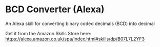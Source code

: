 # BCD Converter (Alexa)

An Alexa skill for converting binary coded decimals (BCD) into decimal

Get it from the Amazon Skills Store here: https://alexa.amazon.co.uk/spa/index.html#skills/dp/B07L7L2YF3
